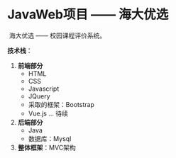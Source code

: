 # JavaWeb项目 —— 海大优选

​	海大优选 ——  校园课程评价系统。

**技术栈**：

1. **前端部分**
   - HTML 
   - CSS
   - Javascript
   - JQuery
   - 采取的框架：Bootstrap
   - Vue.js ... 待续
2. **后端部分**
   - Java
   - 数据库：Mysql
3. **整体框架**：MVC架构

